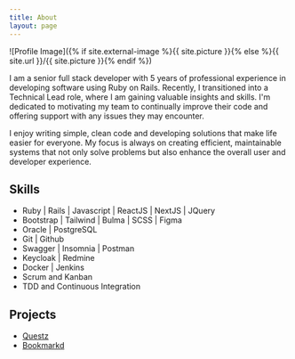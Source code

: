 ```yaml
---
title: About
layout: page
---
```

![Profile Image]({% if site.external-image %}{{ site.picture }}{% else %}{{ site.url }}/{{ site.picture }}{% endif %})

<p>
I am a senior full stack developer with 5 years of professional experience in developing software using Ruby on Rails. 
Recently, I transitioned into a Technical Lead role, where I am gaining valuable insights and skills. 
I'm dedicated to motivating my team to continually improve their code and offering support with any issues they may encounter.

I enjoy writing simple, clean code and developing solutions that make life easier for everyone. My focus is always on creating efficient, maintainable systems that not only solve problems but also enhance the overall user and developer experience. 

<h2>Skills</h2>

<ul class="skill-list">
	<li>Ruby | Rails | Javascript | ReactJS | NextJS | JQuery</li>
	<li>Bootstrap | Tailwind | Bulma | SCSS | Figma</li>
	<li>Oracle | PostgreSQL</li>
	<li>Git | Github</li>
	<li>Swagger | Insomnia | Postman</li>
	<li>Keycloak | Redmine</li>
	<li>Docker | Jenkins</li>
	<li>Scrum and Kanban</li>
	<li>TDD and Continuous Integration</li>
</ul>

<h2>Projects</h2>

<ul>
	<li><a href="https://github.com/andreaflether/questz">Questz</a></li>
	<li><a href="https://github.com/andreaflether/bookmarkd">Bookmarkd</a></li>
</ul>

